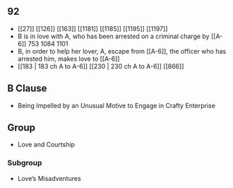 ## 92
- [[27]] [[126]] [[163]] [[1181]] [[1185]] [[1195]] [[1197]] 
- B is in love with A, who has been arrested on a criminal charge by [[A-6]] 753 1084 1101
- B, in order to help her lover, A, escape from [[A-6]], the officer who has arrested him, makes love to [[A-6]]
- [[183 | 183 ch A to A-6]] [[230 | 230 ch A to A-6]] [[866]] 

## B Clause
- Being Impelled by an Unusual Motive to Engage in Crafty Enterprise

## Group
- Love and Courtship

### Subgroup
- Love’s Misadventures


